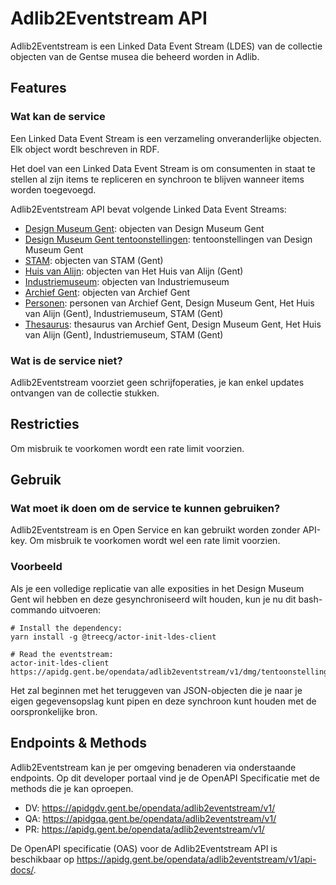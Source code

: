 # Adlib2Eventstream API

Adlib2Eventstream is een Linked Data Event Stream (LDES) van de collectie objecten van de Gentse musea die beheerd worden in Adlib.

## Features

### Wat kan de service

Een Linked Data Event Stream is een verzameling onveranderlijke objecten. Elk object wordt beschreven in RDF.

Het doel van een Linked Data Event Stream is om consumenten in staat te stellen al zijn items te repliceren en synchroon te blijven wanneer items worden toegevoegd.

Adlib2Eventstream API bevat volgende Linked Data Event Streams:

- [Design Museum Gent](https://apidg.gent.be/opendata/adlib2eventstream/v1/dmg/objecten): objecten van Design Museum Gent
- [Design Museum Gent tentoonstellingen](https://apidg.gent.be/opendata/adlib2eventstream/v1/dmg/tentoonstellingen): tentoonstellingen van Design Museum Gent
- [STAM](https://apidg.gent.be/opendata/adlib2eventstream/v1/stam/objecten): objecten van STAM (Gent)
- [Huis van Alijn](https://apidg.gent.be/opendata/adlib2eventstream/v1/hva/objecten): objecten van Het Huis van Alijn (Gent)
- [Industriemuseum](https://apidg.gent.be/opendata/adlib2eventstream/v1/industriemuseum/objecten): objecten van Industriemuseum
- [Archief Gent](https://apidg.gent.be/opendata/adlib2eventstream/v1/archiefgent/objecten): objecten van Archief Gent
- [Personen](https://apidg.gent.be/opendata/adlib2eventstream/v1/adlib/personen): personen van Archief Gent, Design Museum Gent, Het Huis van Alijn (Gent), Industriemuseum, STAM (Gent)
- [Thesaurus](https://apidg.gent.be/opendata/adlib2eventstream/v1/adlib/thesaurus): thesaurus van Archief Gent, Design Museum Gent, Het Huis van Alijn (Gent), Industriemuseum, STAM (Gent)

### Wat is de service niet?

Adlib2Eventstream voorziet geen schrijfoperaties, je kan enkel updates ontvangen van de collectie stukken.

## Restricties

Om misbruik te voorkomen wordt een rate limit voorzien.

## Gebruik

### Wat moet ik doen om de service te kunnen gebruiken?

Adlib2Eventstream is en Open Service en kan gebruikt worden zonder API-key.
Om misbruik te voorkomen wordt wel een rate limit voorzien.

### Voorbeeld

Als je een volledige replicatie van alle exposities in het Design Museum Gent wil hebben en deze gesynchroniseerd wilt houden, kun je nu dit bash-commando uitvoeren:

```
# Install the dependency:
yarn install -g @treecg/actor-init-ldes-client

# Read the eventstream:
actor-init-ldes-client https://apidg.gent.be/opendata/adlib2eventstream/v1/dmg/tentoonstellingen
```

Het zal beginnen met het teruggeven van JSON-objecten die je naar je eigen gegevensopslag kunt pipen en deze synchroon kunt houden met de oorspronkelijke bron.

## Endpoints & Methods

Adlib2Eventstream kan je per omgeving benaderen via onderstaande endpoints. Op dit developer portaal vind je de OpenAPI Specificatie met de methods die je kan oproepen.

- DV: https://apidgdv.gent.be/opendata/adlib2eventstream/v1/
- QA: https://apidgqa.gent.be/opendata/adlib2eventstream/v1/
- PR: https://apidg.gent.be/opendata/adlib2eventstream/v1/

De OpenAPI specificatie (OAS) voor de Adlib2Eventstream API is beschikbaar op https://apidg.gent.be/opendata/adlib2eventstream/v1/api-docs/.
